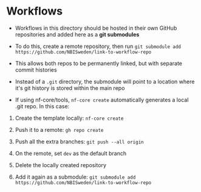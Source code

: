 # Workflows

- Workflows in this directory should be hosted in their own GitHub repositories and added here as a **git submodules**

- To do this, create a remote repository, then run `git submodule add https://github.com/NBISweden/link-to-workflow-repo`

- This allows both repos to be permanently linked, but with separate commit histories

- Instead of a `.git` directory, the submodule will point to a location where it's git history is stored within the main repo

- If using nf-core/tools, `nf-core create` automatically generates a local .git repo. In this case:

1. Create the template locally: `nf-core create`

2. Push it to a remote: `gh repo create`

3. Push all the extra branches: `git push --all origin`

4. On the remote, set `dev` as the default branch

5. Delete the locally created repository

6. Add it again as a submodule: `git submodule add https://github.com/NBISweden/link-to-workflow-repo`

